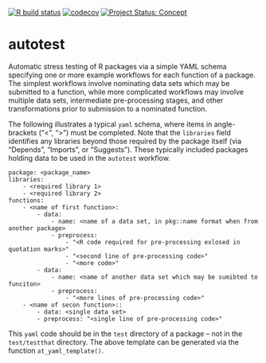 <!-- README.md is generated from README.Rmd. Please edit that file -->

<!-- badges: start -->

[![R build
status](https://github.com/mpadge/autotest/workflows/R-CMD-check/badge.svg)](https://github.com/mpadge/autotest/actions?query=workflow%3AR-CMD-check)
[![codecov](https://codecov.io/gh/mpadge/autotest/branch/master/graph/badge.svg)](https://codecov.io/gh/mpadge/autotest)
[![Project Status:
Concept](https://www.repostatus.org/badges/latest/concept.svg)](https://www.repostatus.org/#concept)
<!-- badges: end -->

# autotest

Automatic stress testing of R packages via a simple YAML schema
specifying one or more example workflows for each function of a package.
The simplest workflows involve nominating data sets which may be
submitted to a function, while more complicated workflows may involve
multiple data sets, intermediate pre-processing stages, and other
transformations prior to submission to a nominated function.

The following illustrates a typical `yaml` schema, where items in
angle-brackets (“\<”, “\>”) must be completed. Note that the `libraries`
field identifies any libraries beyond those required by the package
itself (via “Depends”, “Imports”, or “Suggests”). These typically
included packages holding data to be used in the `autotest` workflow.

    package: <package_name>
    libraries:
        - <required library 1>
        - <required library 2>
    functions:
        - <name of first function>:
            - data:
                - name: <name of a data set, in pkg::name format when from another package>
                - preprocess:
                    - "<R code required for pre-processing exlosed in quotation marks>"
                    - "<second line of pre-processing code>"
                    - "<more code>"
            - data:
                - name: <name of another data set which may be sumibted to funciton>
                - preprocess:
                    - "<more lines of pre-processing code>"
        - <name of secon function>::
            - data: <single data set>
            - preprocess: "<single line of pre-processing code>"

This `yaml` code should be in the `test` directory of a package – not in
the `test/testthat` directory. The above template can be generated via
the function `at_yaml_template()`.
